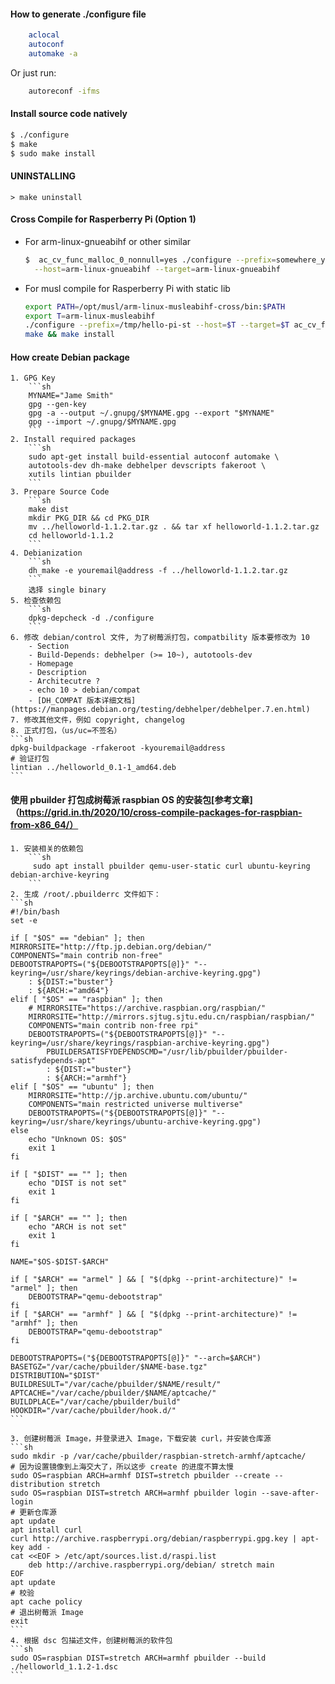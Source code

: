 #### How to generate ./configure file

```sh
    aclocal
    autoconf
    automake -a
```

Or just run:

```sh
    autoreconf -ifms
```

#### Install source code natively

```sh
$ ./configure
$ make
$ sudo make install
```

#### UNINSTALLING

    > make uninstall

#### Cross Compile for Rasperberry Pi (Option 1)

- For arm-linux-gnueabihf or other similar
  ```sh
  $  ac_cv_func_malloc_0_nonnull=yes ./configure --prefix=somewhere_you_like \
    --host=arm-linux-gnueabihf --target=arm-linux-gnueabihf
  ```
- For musl compile for Rasperberry Pi with static lib
  ```sh
  export PATH=/opt/musl/arm-linux-musleabihf-cross/bin:$PATH
  export T=arm-linux-musleabihf
  ./configure --prefix=/tmp/hello-pi-st --host=$T --target=$T ac_cv_func_malloc_0_nonnull=yes LDFLAGS=-static
  make && make install
  ```

#### How create Debian package

    1. GPG Key
        ```sh
        MYNAME="Jame Smith"
        gpg --gen-key
        gpg -a --output ~/.gnupg/$MYNAME.gpg --export "$MYNAME"
        gpg --import ~/.gnupg/$MYNAME.gpg
        ```
    2. Install required packages
        ```sh
        sudo apt-get install build-essential autoconf automake \
        autotools-dev dh-make debhelper devscripts fakeroot \
        xutils lintian pbuilder
        ```
    3. Prepare Source Code
        ```sh
        make dist
        mkdir PKG_DIR && cd PKG_DIR
        mv ../helloworld-1.1.2.tar.gz . && tar xf helloworld-1.1.2.tar.gz
        cd helloworld-1.1.2
        ```
    4. Debianization
        ```sh
        dh_make -e youremail@address -f ../helloworld-1.1.2.tar.gz
        ```
        选择 single binary
    5. 检查依赖包
        ```sh
        dpkg-depcheck -d ./configure
        ```
    6. 修改 debian/control 文件, 为了树莓派打包，compatbility 版本要修改为 10
        - Section
        - Build-Depends: debhelper (>= 10~), autotools-dev
        - Homepage
        - Description
        - Architecutre ?
        - echo 10 > debian/compat
        - [DH_COMPAT 版本详细文档](https://manpages.debian.org/testing/debhelper/debhelper.7.en.html)
    7. 修改其他文件，例如 copyright, changelog
    8. 正式打包，（us/uc=不签名）
    ```sh
    dpkg-buildpackage -rfakeroot -kyouremail@address
    # 验证打包
    lintian ../helloworld_0.1-1_amd64.deb
    ```

#### 使用 pbuilder 打包成树莓派 raspbian OS 的安装包[参考文章]（https://grid.in.th/2020/10/cross-compile-packages-for-raspbian-from-x86_64/）

    1. 安装相关的依赖包
        ```sh
         sudo apt install pbuilder qemu-user-static curl ubuntu-keyring debian-archive-keyring
        ```
    2. 生成 /root/.pbuilderrc 文件如下：
    ```sh
    #!/bin/bash
    set -e

    if [ "$OS" == "debian" ]; then
    MIRRORSITE="http://ftp.jp.debian.org/debian/"
    COMPONENTS="main contrib non-free"
    DEBOOTSTRAPOPTS=("${DEBOOTSTRAPOPTS[@]}" "--keyring=/usr/share/keyrings/debian-archive-keyring.gpg")
        : ${DIST:="buster"}
        : ${ARCH:="amd64"}
    elif [ "$OS" == "raspbian" ]; then
        # MIRRORSITE="https://archive.raspbian.org/raspbian/"
        MIRRORSITE="http://mirrors.sjtug.sjtu.edu.cn/raspbian/raspbian/"
        COMPONENTS="main contrib non-free rpi"
        DEBOOTSTRAPOPTS=("${DEBOOTSTRAPOPTS[@]}" "--keyring=/usr/share/keyrings/raspbian-archive-keyring.gpg")
            PBUILDERSATISFYDEPENDSCMD="/usr/lib/pbuilder/pbuilder-satisfydepends-apt"
            : ${DIST:="buster"}
            : ${ARCH:="armhf"}
    elif [ "$OS" == "ubuntu" ]; then
        MIRRORSITE="http://jp.archive.ubuntu.com/ubuntu/"
        COMPONENTS="main restricted universe multiverse"
        DEBOOTSTRAPOPTS=("${DEBOOTSTRAPOPTS[@]}" "--keyring=/usr/share/keyrings/ubuntu-archive-keyring.gpg")
    else
        echo "Unknown OS: $OS"
        exit 1
    fi

    if [ "$DIST" == "" ]; then
        echo "DIST is not set"
        exit 1
    fi

    if [ "$ARCH" == "" ]; then
        echo "ARCH is not set"
        exit 1
    fi

    NAME="$OS-$DIST-$ARCH"

    if [ "$ARCH" == "armel" ] && [ "$(dpkg --print-architecture)" != "armel" ]; then
        DEBOOTSTRAP="qemu-debootstrap"
    fi
    if [ "$ARCH" == "armhf" ] && [ "$(dpkg --print-architecture)" != "armhf" ]; then
        DEBOOTSTRAP="qemu-debootstrap"
    fi

    DEBOOTSTRAPOPTS=("${DEBOOTSTRAPOPTS[@]}" "--arch=$ARCH")
    BASETGZ="/var/cache/pbuilder/$NAME-base.tgz"
    DISTRIBUTION="$DIST"
    BUILDRESULT="/var/cache/pbuilder/$NAME/result/"
    APTCACHE="/var/cache/pbuilder/$NAME/aptcache/"
    BUILDPLACE="/var/cache/pbuilder/build"
    HOOKDIR="/var/cache/pbuilder/hook.d/"
    ```

    3. 创建树莓派 Image，并登录进入 Image，下载安装 curl，并安装仓库源
    ```sh
    sudo mkdir -p /var/cache/pbuilder/raspbian-stretch-armhf/aptcache/
    # 因为设置镜像到上海交大了，所以这步 create 的进度不算太慢
    sudo OS=raspbian ARCH=armhf DIST=stretch pbuilder --create --distribution stretch
    sudo OS=raspbian DIST=stretch ARCH=armhf pbuilder login --save-after-login
    # 更新仓库源
    apt update
    apt install curl
    curl http://archive.raspberrypi.org/debian/raspberrypi.gpg.key | apt-key add -
    cat <<EOF > /etc/apt/sources.list.d/raspi.list
        deb http://archive.raspberrypi.org/debian/ stretch main
    EOF
    apt update
    # 校验
    apt cache policy
    # 退出树莓派 Image
    exit
    ```
    4. 根据 dsc 包描述文件，创建树莓派的软件包
    ```sh
    sudo OS=raspbian DIST=stretch ARCH=armhf pbuilder --build ./helloworld_1.1.2-1.dsc
    ```
